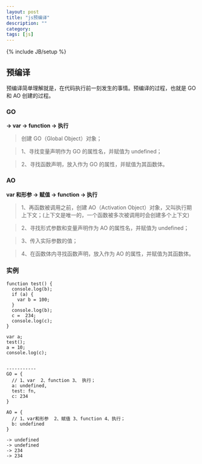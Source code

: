 ```yaml
---
layout: post
title: "js预编译"
description: ""
category:
tags: [js]
---
```


{% include JB/setup %}

## 预编译

预编译简单理解就是，在代码执行前一刻发生的事情。预编译的过程，也就是 GO 和 AO 创建的过程。

### GO

**-> var -> function -> 执行**

> 创建 GO（Global Object）对象；

> 1、寻找变量声明作为 GO 的属性名，并赋值为 undefined；

> 2、寻找函数声明，放入作为 GO 的属性，并赋值为其函数体。

### AO

**var 和形参 -> 赋值 -> function -> 执行**

> 1、再函数被调用之前，创建 AO（Activation Object）对象，又叫执行期上下文；(上下文是唯一的，一个函数被多次被调用时会创建多个上下文)

> 2、寻找形式参数和变量声明作为 AO 的属性名，并赋值为 undefined；

> 3、传入实际参数的值；

> 4、在函数体内寻找函数声明，放入作为 AO 的属性，并赋值为其函数体。

### 实例

```
function test() {
  console.log(b);
  if (a) {
    var b = 100;
  }
  console.log(b);
  c =  234;
  console.log(c);
}

var a;
test();
a = 10;
console.log(c);


-----------
GO = {
  // 1、var  2、function 3、 执行；
  a: undefined,
  test: fn,
  c: 234
}

AO = {
  // 1、var和形参  2、赋值 3、function 4、执行；
  b: undefined
}

-> undefined
-> undefined
-> 234
-> 234

```
